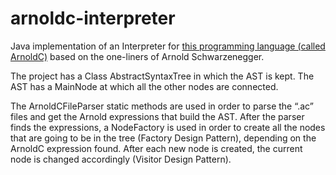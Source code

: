# arnoldc-interpreter
Java implementation of an Interpreter for [this programming language (called ArnoldC)](https://github.com/lhartikk/ArnoldC) based on the one-liners of Arnold Schwarzenegger.

The project has a Class AbstractSyntaxTree in which the AST is kept. The AST has a MainNode at which all the other nodes are connected.

The ArnoldCFileParser static methods are used in order to parse the “.ac” files and get the Arnold expressions that build the AST. After the parser finds the expressions, a NodeFactory is used in order to create all the nodes that are going to be in the tree (Factory Design Pattern), depending on the ArnoldC expression found. After each new node is created, the current node is changed accordingly (Visitor Design Pattern).
